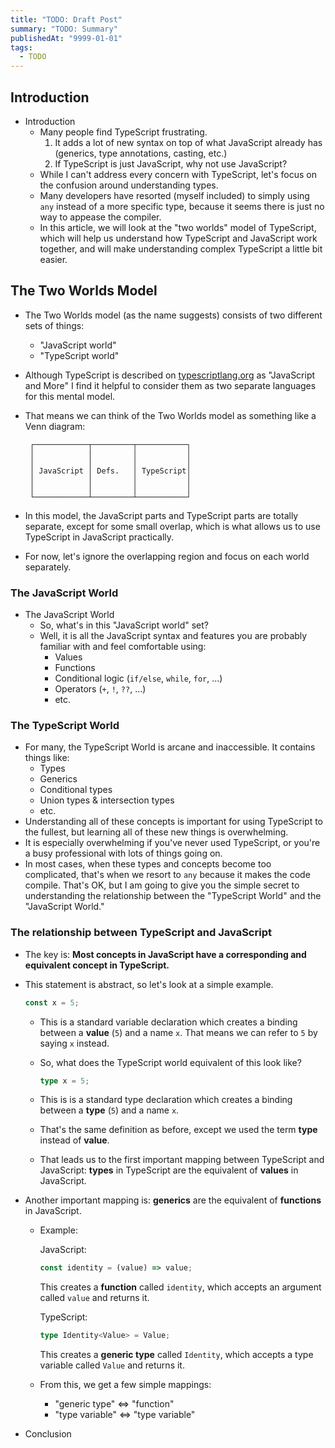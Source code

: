 ```yaml
---
title: "TODO: Draft Post"
summary: "TODO: Summary"
publishedAt: "9999-01-01"
tags:
  - TODO
---
```


## Introduction

- Introduction
  - Many people find TypeScript frustrating.
    1. It adds a lot of new syntax on top of what JavaScript already has (generics, type annotations, casting, etc.)
    2. If TypeScript is just JavaScript, why not use JavaScript?
  - While I can't address every concern with TypeScript, let's focus on the confusion around understanding types.
  - Many developers have resorted (myself included) to simply using `any` instead of a more specific type, because it seems there is just no way to appease the compiler.
  - In this article, we will look at the "two worlds" model of TypeScript, which will help us understand how TypeScript and JavaScript work together, and will make understanding complex TypeScript a little bit easier.

## The Two Worlds Model

- The Two Worlds model (as the name suggests) consists of two different sets of things:
  - "JavaScript world"
  - "TypeScript world"
- Although TypeScript is described on [typescriptlang.org](https://typescriptlang.org) as "JavaScript and More" I find it helpful to consider them as two separate languages for this mental model.
- That means we can think of the Two Worlds model as something like a Venn diagram:

  ```
   ┌────────────┬─────────┬───────────┐
   │            │         │           │
   │            │         │           │
   │ JavaScript │ Defs.   │ TypeScript│
   │            │         │           │
   │            │         │           │
   └────────────┴─────────┴───────────┘
  ```

- In this model, the JavaScript parts and TypeScript parts are totally separate, except for some small overlap, which is what allows us to use TypeScript in JavaScript practically.
- For now, let's ignore the overlapping region and focus on each world separately.

### The JavaScript World

- The JavaScript World
  - So, what's in this "JavaScript world" set?
  - Well, it is all the JavaScript syntax and features you are probably familiar with and feel comfortable using:
    - Values
    - Functions
    - Conditional logic (`if/else`, `while`, `for`, ...)
    - Operators (`+`, `!`, `??`, ...)
    - etc.

### The TypeScript World

- For many, the TypeScript World is arcane and inaccessible. It contains things like:
  - Types
  - Generics
  - Conditional types
  - Union types & intersection types
  - etc.
- Understanding all of these concepts is important for using TypeScript to the fullest, but learning all of these new things is overwhelming.
- It is especially overwhelming if you've never used TypeScript, or you're a busy professional with lots of things going on.
- In most cases, when these types and concepts become too complicated, that's when we resort to `any` because it makes the code compile. That's OK, but I am going to give you the simple secret to understanding the relationship between the "TypeScript World" and the "JavaScript World."

### The relationship between TypeScript and JavaScript

- The key is: **Most concepts in JavaScript have a corresponding and equivalent concept in TypeScript.**
- This statement is abstract, so let's look at a simple example.

  ```typescript
  const x = 5;
  ```

  - This is a standard variable declaration which creates a binding between a **value** (`5`) and a name `x`. That means we can refer to `5` by saying `x` instead.
  - So, what does the TypeScript world equivalent of this look like?

    ```typescript
    type x = 5;
    ```

  - This is is a standard type declaration which creates a binding between a **type** (`5`) and a name `x`.
  - That's the same definition as before, except we used the term **type** instead of **value**.
  - That leads us to the first important mapping between TypeScript and JavaScript: **types** in TypeScript are the equivalent of **values** in JavaScript.

- Another important mapping is: **generics** are the equivalent of **functions** in JavaScript.

  - Example:

    JavaScript:

    ```typescript
    const identity = (value) => value;
    ```

    This creates a **function** called `identity`, which accepts an argument called `value` and returns it.

    TypeScript:

    ```typescript
    type Identity<Value> = Value;
    ```

    This creates a **generic type** called `Identity`, which accepts a type variable called `Value` and returns it.

  - From this, we get a few simple mappings:
    - "generic type" <=> "function"
    - "type variable" <=> "type variable"

- Conclusion
